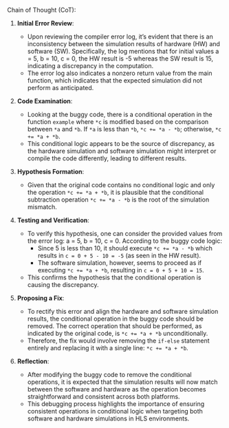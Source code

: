 Chain of Thought (CoT):
1. **Initial Error Review**:
   - Upon reviewing the compiler error log, it’s evident that there is an inconsistency between the simulation results of hardware (HW) and software (SW). Specifically, the log mentions that for initial values a = 5, b = 10, c = 0, the HW result is -5 whereas the SW result is 15, indicating a discrepancy in the computation.
   - The error log also indicates a nonzero return value from the main function, which indicates that the expected simulation did not perform as anticipated.

2. **Code Examination**:
   - Looking at the buggy code, there is a conditional operation in the function `example` where `*c` is modified based on the comparison between `*a` and `*b`. If `*a` is less than `*b`, `*c += *a - *b`; otherwise, `*c += *a + *b`.
   - This conditional logic appears to be the source of discrepancy, as the hardware simulation and software simulation might interpret or compile the code differently, leading to different results.

3. **Hypothesis Formation**:
   - Given that the original code contains no conditional logic and only the operation `*c += *a + *b`, it is plausible that the conditional subtraction operation `*c += *a - *b` is the root of the simulation mismatch.

4. **Testing and Verification**:
   - To verify this hypothesis, one can consider the provided values from the error log: a = 5, b = 10, c = 0. According to the buggy code logic:
     - Since 5 is less than 10, it should execute `*c += *a - *b` which results in `c = 0 + 5 - 10 = -5` (as seen in the HW result).
     - The software simulation, however, seems to proceed as if executing `*c += *a + *b`, resulting in `c = 0 + 5 + 10 = 15`.
   - This confirms the hypothesis that the conditional operation is causing the discrepancy.

5. **Proposing a Fix**:
   - To rectify this error and align the hardware and software simulation results, the conditional operation in the buggy code should be removed. The correct operation that should be performed, as indicated by the original code, is `*c += *a + *b` unconditionally.
   - Therefore, the fix would involve removing the `if-else` statement entirely and replacing it with a single line: `*c += *a + *b`.

6. **Reflection**:
   - After modifying the buggy code to remove the conditional operations, it is expected that the simulation results will now match between the software and hardware as the operation becomes straightforward and consistent across both platforms.
   - This debugging process highlights the importance of ensuring consistent operations in conditional logic when targeting both software and hardware simulations in HLS environments.